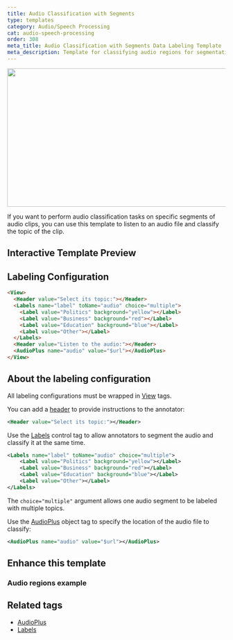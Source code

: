 ```yaml
---
title: Audio Classification with Segments
type: templates
category: Audio/Speech Processing
cat: audio-speech-processing
order: 308
meta_title: Audio Classification with Segments Data Labeling Template
meta_description: Template for classifying audio regions for segmentation tasks with Label Studio for your machine learning and data science projects.
---
```


<img src="/images/templates-misc/audio-classification-segments.png" alt="" class="gif-border" width="598.4px" height="319.2px" />

If you want to perform audio classification tasks on specific segments of audio clips, you can use this template to listen to an audio file and classify the topic of the clip.

## Interactive Template Preview

<div id="main-preview"></div>

## Labeling Configuration 

```html
<View>
  <Header value="Select its topic:"></Header>
  <Labels name="label" toName="audio" choice="multiple">
    <Label value="Politics" background="yellow"></Label>
    <Label value="Business" background="red"></Label>
    <Label value="Education" background="blue"></Label>
    <Label value="Other"></Label>
  </Labels>
  <Header value="Listen to the audio:"></Header>
  <AudioPlus name="audio" value="$url"></AudioPlus>
</View>
```

## About the labeling configuration

All labeling configurations must be wrapped in [View](/tags/view.html) tags.

You can add a [header](/tags/header.html) to provide instructions to the annotator:
```xml
<Header value="Select its topic:"></Header>
```

Use the [Labels](/tags/labels.html) control tag to allow annotators to segment the audio and classify it at the same time. 
```xml
<Labels name="label" toName="audio" choice="multiple">
    <Label value="Politics" background="yellow"></Label>
    <Label value="Business" background="red"></Label>
    <Label value="Education" background="blue"></Label>
    <Label value="Other"></Label>
</Labels>
```
The `choice="multiple"` argument allows one audio segment to be labeled with multiple topics.

Use the [AudioPlus](/tags/audioplus.html) object tag to specify the location of the audio file to classify:
```xml
<AudioPlus name="audio" value="$url"></AudioPlus>
```

## Enhance this template

### Audio regions example



## Related tags

- [AudioPlus](/tags/audioplus.html)
- [Labels](/tags/labels.html)
